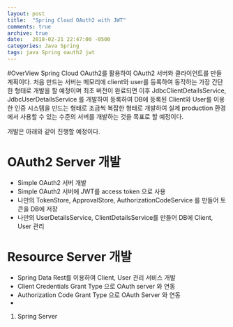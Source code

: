 ```yaml
---
layout: post
title:  "Spring Cloud OAuth2 with JWT"
comments: true
archive: true
date:   2018-02-21 22:47:00 -0500
categories: Java Spring
tags: java Spring oauth2 jwt
---
```


#OverView
Spring Cloud OAuth2를 활용하여 OAuth2 서버와 클라이언트를 만들 계획이다. 처음 만드는 서버는 메모리에 client와 user를 등록하여 동작하는 가장 간단한 형태로 개발을 할 예정이며 최초 버전이 완료되면 이후 JdbcClientDetailsService, JdbcUserDetailsService 를 개발하여 등록하여 DB에 등록된 Client와 User를 이용한 인증 시스템을 만드는 형태로 조금씩 복잡한 형태로 개발하여 실제 production 환경에서 사용할 수 있는 수준의 서버를 개발하는 것을 목표로 할 예정이다.

개발은 아래와 같이 진행할 예정이다.
# OAuth2 Server 개발
- Simple OAuth2 서버 개발
- Simple OAuth2 서버에 JWT를 access token 으로 사용
- 나만의 TokenStore, ApprovalStore, AuthorizationCodeService 를 만들어 토큰을 DB에 저장
- 나만의 UserDetailsService, ClientDetailsService를 만들어 DB에 Client, User 관리

# Resource Server 개발
- Spring Data Rest를 이용하여 Client, User 관리 서비스 개발
- Client Credentials Grant Type 으로 OAuth server 와 연동
- Authorization Code Grant Type 으로 OAuth Server 와 연동
- 

1. Spring Server
